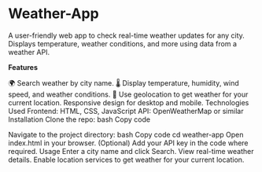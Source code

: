 # Weather-App
A user-friendly web app to check real-time weather updates for any city. Displays temperature, weather conditions, and more using data from a weather API.



**Features**

🌍 Search weather by city name.
🌡️ Display temperature, humidity, wind speed, and weather conditions.
📍 Use geolocation to get weather for your current location.
Responsive design for desktop and mobile.
Technologies Used
Frontend: HTML, CSS, JavaScript
API: OpenWeatherMap or similar
Installation
Clone the repo:
bash
Copy code

Navigate to the project directory:
bash
Copy code
cd weather-app
Open index.html in your browser.
(Optional) Add your API key in the code where required.
Usage
Enter a city name and click Search.
View real-time weather details.
Enable location services to get weather for your current location.
